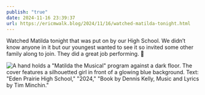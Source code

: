 ```yaml
---
publish: "true"
date: 2024-11-16 23:39:37
url: https://ericmwalk.blog/2024/11/16/watched-matilda-tonight.html
---
```


Watched Matilda tonight that was put on by our High School. We didn’t know anyone in it but our youngest wanted to see it so invited some other family along to join. They did a great job performing. 👏

![A hand holds a "Matilda the Musical" program against a dark floor. The cover features a silhouetted girl in front of a glowing blue background. Text: "Eden Prairie High School," "2024," "Book by Dennis Kelly, Music and Lyrics by Tim Minchin."](https://walk.micro.blog/uploads/2024/img-0835.jpeg)